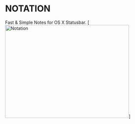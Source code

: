 # NOTATION
Fast & Simple Notes for OS X Statusbar.
[<img src="http://f.cl.ly/items/2N0m2i3L2T0Z0A2E0O0V/git_notation.png" width="400" height="300" alt="Notation" />]
